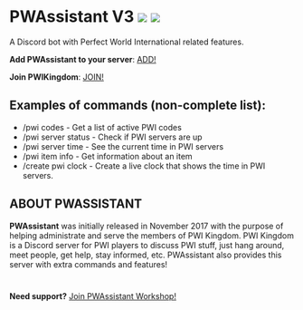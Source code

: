 # PWAssistant V3 [![](https://dcbadge.vercel.app/api/server/b65aDG2?style=flat)](https://discord.gg/b65aDG2) [![](https://dcbadge.vercel.app/api/server/VzXF6Ep?style=flat)](https://discord.gg/VzXF6Ep)

A Discord bot with Perfect World International related features.

**Add PWAssistant to your server**: [ADD!](https://discord.com/oauth2/authorize?client_id=377542452493680660&scope=bot&permissions=412387634240)

**Join PWIKingdom**: [JOIN!](https://discord.gg/pwi-kingdom-251460250115375114)

## Examples of commands (non-complete list):
* /pwi codes - Get a list of active PWI codes
* /pwi server status - Check if PWI servers are up
* /pwi server time - See the current time in PWI servers
* /pwi item info - Get information about an item
* /create pwi clock - Create a live clock that shows the time in PWI servers.

## ABOUT PWASSISTANT
**PWAssistant** was initially released in November 2017 with the purpose of helping administrate and serve the members of PWI Kingdom.
PWI Kingdom is a Discord server for PWI players to discuss PWI stuff, just hang around, meet people, get help, stay informed, etc.
PWAssistant also provides this server with extra commands and features!

#
**Need support?** [Join PWAssistant Workshop!](https://discord.gg/VzXF6Ep)
